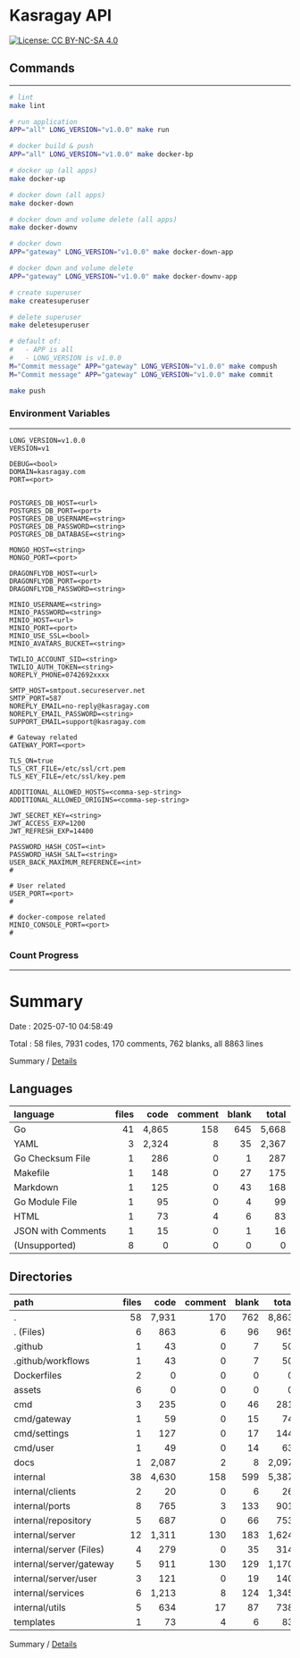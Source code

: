 # Kasragay API

[![License: CC BY-NC-SA 4.0](https://img.shields.io/badge/License-CC%20BY--NC--SA%204.0-lightgrey.svg)](https://creativecommons.org/licenses/by-nc-sa/4.0/)


## Commands

---

```bash
# lint
make lint

# run application
APP="all" LONG_VERSION="v1.0.0" make run

# docker build & push
APP="all" LONG_VERSION="v1.0.0" make docker-bp

# docker up (all apps)
make docker-up

# docker down (all apps)
make docker-down

# docker down and volume delete (all apps)
make docker-downv

# docker down
APP="gateway" LONG_VERSION="v1.0.0" make docker-down-app

# docker down and volume delete
APP="gateway" LONG_VERSION="v1.0.0" make docker-downv-app

# create superuser 
make createsuperuser

# delete superuser
make deletesuperuser

# default of:
#   - APP is all
#   - LONG_VERSION is v1.0.0
M="Commit message" APP="gateway" LONG_VERSION="v1.0.0" make compush 
M="Commit message" APP="gateway" LONG_VERSION="v1.0.0" make commit

make push
```

### Environment Variables

---

```env
LONG_VERSION=v1.0.0
VERSION=v1

DEBUG=<bool>
DOMAIN=kasragay.com
PORT=<port>


POSTGRES_DB_HOST=<url>
POSTGRES_DB_PORT=<port>
POSTGRES_DB_USERNAME=<string>
POSTGRES_DB_PASSWORD=<string>
POSTGRES_DB_DATABASE=<string>

MONGO_HOST=<string>
MONGO_PORT=<port>
    
DRAGONFLYDB_HOST=<url>
DRAGONFLYDB_PORT=<port>
DRAGONFLYDB_PASSWORD=<string>

MINIO_USERNAME=<string>
MINIO_PASSWORD=<string>
MINIO_HOST=<url>
MINIO_PORT=<port>
MINIO_USE_SSL=<bool>
MINIO_AVATARS_BUCKET=<string>

TWILIO_ACCOUNT_SID=<string>
TWILIO_AUTH_TOKEN=<string>
NOREPLY_PHONE=0742692xxxx

SMTP_HOST=smtpout.secureserver.net
SMTP_PORT=587
NOREPLY_EMAIL=no-reply@kasragay.com
NOREPLY_EMAIL_PASSWORD=<string>
SUPPORT_EMAIL=support@kasragay.com

# Gateway related
GATEWAY_PORT=<port>

TLS_ON=true
TLS_CRT_FILE=/etc/ssl/crt.pem
TLS_KEY_FILE=/etc/ssl/key.pem

ADDITIONAL_ALLOWED_HOSTS=<comma-sep-string>
ADDITIONAL_ALLOWED_ORIGINS=<comma-sep-string>

JWT_SECRET_KEY=<string>
JWT_ACCESS_EXP=1200
JWT_REFRESH_EXP=14400

PASSWORD_HASH_COST=<int>
PASSWORD_HASH_SALT=<string>
USER_BACK_MAXIMUM_REFERENCE=<int>
#

# User related
USER_PORT=<port>
#

# docker-compose related
MINIO_CONSOLE_PORT=<port>
#
```

### Count Progress

---

# Summary

Date : 2025-07-10 04:58:49

Total : 58 files,  7931 codes, 170 comments, 762 blanks, all 8863 lines

Summary / [Details](.Counter/2025-07-10/details.md)

## Languages
| language | files | code | comment | blank | total |
| :--- | ---: | ---: | ---: | ---: | ---: |
| Go | 41 | 4,865 | 158 | 645 | 5,668 |
| YAML | 3 | 2,324 | 8 | 35 | 2,367 |
| Go Checksum File | 1 | 286 | 0 | 1 | 287 |
| Makefile | 1 | 148 | 0 | 27 | 175 |
| Markdown | 1 | 125 | 0 | 43 | 168 |
| Go Module File | 1 | 95 | 0 | 4 | 99 |
| HTML | 1 | 73 | 4 | 6 | 83 |
| JSON with Comments | 1 | 15 | 0 | 1 | 16 |
| (Unsupported) | 8 | 0 | 0 | 0 | 0 |

## Directories
| path | files | code | comment | blank | total |
| :--- | ---: | ---: | ---: | ---: | ---: |
| . | 58 | 7,931 | 170 | 762 | 8,863 |
| . (Files) | 6 | 863 | 6 | 96 | 965 |
| .github | 1 | 43 | 0 | 7 | 50 |
| .github/workflows | 1 | 43 | 0 | 7 | 50 |
| Dockerfiles | 2 | 0 | 0 | 0 | 0 |
| assets | 6 | 0 | 0 | 0 | 0 |
| cmd | 3 | 235 | 0 | 46 | 281 |
| cmd/gateway | 1 | 59 | 0 | 15 | 74 |
| cmd/settings | 1 | 127 | 0 | 17 | 144 |
| cmd/user | 1 | 49 | 0 | 14 | 63 |
| docs | 1 | 2,087 | 2 | 8 | 2,097 |
| internal | 38 | 4,630 | 158 | 599 | 5,387 |
| internal/clients | 2 | 20 | 0 | 6 | 26 |
| internal/ports | 8 | 765 | 3 | 133 | 901 |
| internal/repository | 5 | 687 | 0 | 66 | 753 |
| internal/server | 12 | 1,311 | 130 | 183 | 1,624 |
| internal/server (Files) | 4 | 279 | 0 | 35 | 314 |
| internal/server/gateway | 5 | 911 | 130 | 129 | 1,170 |
| internal/server/user | 3 | 121 | 0 | 19 | 140 |
| internal/services | 6 | 1,213 | 8 | 124 | 1,345 |
| internal/utils | 5 | 634 | 17 | 87 | 738 |
| templates | 1 | 73 | 4 | 6 | 83 |

Summary / [Details](.Counter/2025-07-10/details.md)

